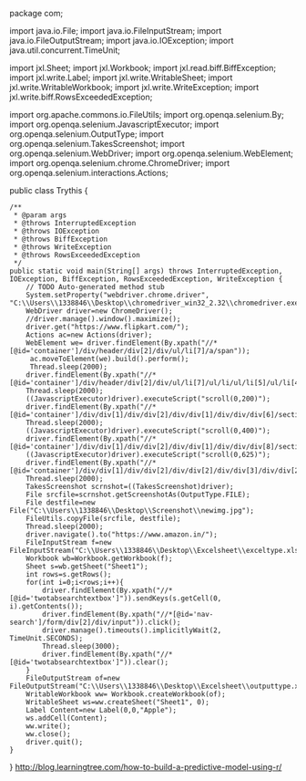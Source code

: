 package com;

import java.io.File;
import java.io.FileInputStream;
import java.io.FileOutputStream;
import java.io.IOException;
import java.util.concurrent.TimeUnit;

import jxl.Sheet;
import jxl.Workbook;
import jxl.read.biff.BiffException;
import jxl.write.Label;
import jxl.write.WritableSheet;
import jxl.write.WritableWorkbook;
import jxl.write.WriteException;
import jxl.write.biff.RowsExceededException;

import org.apache.commons.io.FileUtils;
import org.openqa.selenium.By;
import org.openqa.selenium.JavascriptExecutor;
import org.openqa.selenium.OutputType;
import org.openqa.selenium.TakesScreenshot;
import org.openqa.selenium.WebDriver;
import org.openqa.selenium.WebElement;
import org.openqa.selenium.chrome.ChromeDriver;
import org.openqa.selenium.interactions.Actions;

public class Trythis {

	/**
	 * @param args
	 * @throws InterruptedException 
	 * @throws IOException 
	 * @throws BiffException 
	 * @throws WriteException 
	 * @throws RowsExceededException 
	 */
	public static void main(String[] args) throws InterruptedException, IOException, BiffException, RowsExceededException, WriteException {
		// TODO Auto-generated method stub
		System.setProperty("webdriver.chrome.driver", "C:\\Users\\1338846\\Desktop\\chromedriver_win32_2.32\\chromedriver.exe");
		WebDriver driver=new ChromeDriver();
		//driver.manage().window().maximize();
		driver.get("https://www.flipkart.com/");
		Actions ac=new Actions(driver);
		WebElement we= driver.findElement(By.xpath("//*[@id='container']/div/header/div[2]/div/ul/li[7]/a/span"));
         ac.moveToElement(we).build().perform();
         Thread.sleep(2000);
        driver.findElement(By.xpath("//*[@id='container']/div/header/div[2]/div/ul/li[7]/ul/li/ul/li[5]/ul/li[4]/a/span")).click();
        Thread.sleep(2000);
        ((JavascriptExecutor)driver).executeScript("scroll(0,200)");
        driver.findElement(By.xpath("//*[@id='container']/div/div[1]/div/div[2]/div/div[1]/div/div/div[6]/section/div[2]/div[1]/div[2]/div/div/label/div[1]")).click();
        Thread.sleep(2000);
        ((JavascriptExecutor)driver).executeScript("scroll(0,400)");
        driver.findElement(By.xpath("//*[@id='container']/div/div[1]/div/div[2]/div/div[1]/div/div/div[8]/section/div[2]/div/div[2]/div/div/label/div[1]")).click();
        ((JavascriptExecutor)driver).executeScript("scroll(0,625)");
        driver.findElement(By.xpath("//*[@id='container']/div/div[1]/div/div[2]/div/div[2]/div/div[3]/div/div[2]/div[2]/div/a[2]")).click();
        Thread.sleep(2000);
        TakesScreenshot scrnshot=((TakesScreenshot)driver);
        File srcfile=scrnshot.getScreenshotAs(OutputType.FILE);
        File destfile=new File("C:\\Users\\1338846\\Desktop\\Screenshot\\newimg.jpg");
        FileUtils.copyFile(srcfile, destfile);
        Thread.sleep(2000);
        driver.navigate().to("https://www.amazon.in/");
        FileInputStream f=new FileInputStream("C:\\Users\\1338846\\Desktop\\Excelsheet\\exceltype.xls");
        Workbook wb=Workbook.getWorkbook(f);
        Sheet s=wb.getSheet("Sheet1");
        int rows=s.getRows();
        for(int i=0;i<rows;i++){
        	driver.findElement(By.xpath("//*[@id='twotabsearchtextbox']")).sendKeys(s.getCell(0, i).getContents());
        	driver.findElement(By.xpath("//*[@id='nav-search']/form/div[2]/div/input")).click();
        	driver.manage().timeouts().implicitlyWait(2, TimeUnit.SECONDS);
        	Thread.sleep(3000);
        	driver.findElement(By.xpath("//*[@id='twotabsearchtextbox']")).clear();
        }
        FileOutputStream of=new FileOutputStream("C:\\Users\\1338846\\Desktop\\Excelsheet\\outputtype.xls");
        WritableWorkbook ww= Workbook.createWorkbook(of);
        WritableSheet ws=ww.createSheet("Sheet1", 0);
        Label Content=new Label(0,0,"Apple");
        ws.addCell(Content);
        ww.write();
        ww.close();
        driver.quit();
	}

}
http://blog.learningtree.com/how-to-build-a-predictive-model-using-r/
